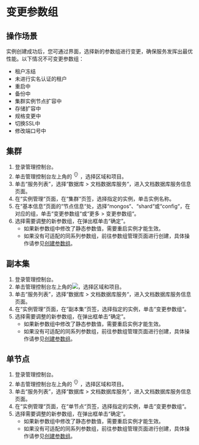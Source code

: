 # 变更参数组<a name="dds_03_0014"></a>

## 操作场景<a name="section44721983185853"></a>

实例创建成功后，您可通过界面，选择新的参数组进行变更，确保服务发挥出最优性能。以下情况不可变更参数组：

-   租户冻结
-   未进行实名认证的租户
-   重启中
-   备份中
-   集群实例节点扩容中
-   存储扩容中
-   规格变更中
-   切换SSL中
-   修改端口号中

## 集群<a name="region"></a>

1.  登录管理控制台。
2.  单击管理控制台左上角的![](figures/region.png)，选择区域和项目。
3.  单击“服务列表”，选择“数据库  \>  文档数据库服务“，进入文档数据库服务信息页面。
4.  在“实例管理“页面，在“集群“页签，选择指定的实例，单击实例名称。
5.  在“基本信息“页面的“节点信息“处，选择“mongos“、“shard“或“config“，在对应的组，单击“变更参数组“或“更多  \>  变更参数组“。
6.  选择需要调整的新参数组，在弹出框单击“确定”。
    -   如果新参数组中修改了静态参数值，需要重启实例才能生效。
    -   如果没有可适配的同系列参数组，前往参数组管理页面进行创建，具体操作请参见[创建参数组](创建参数组.md)。


## 副本集<a name="section8401914192859"></a>

1.  登录管理控制台。
2.  单击管理控制台左上角的![](figures/zh-cn_image_0120224846.png)，选择区域和项目。
3.  单击“服务列表”，选择“数据库  \>  文档数据库服务“，进入文档数据库服务信息页面。
4.  在“实例管理“页面，在“副本集“页签，选择指定的实例，单击“变更参数组“。
5.  选择需要调整的新参数组，在弹出框单击“确定”。
    -   如果新参数组中修改了静态参数值，需要重启实例才能生效。
    -   如果没有可适配的同系列参数组，前往参数组管理页面进行创建，具体操作请参见[创建参数组](创建参数组.md)。


## 单节点<a name="section27013097151326"></a>

1.  登录管理控制台。
2.  单击管理控制台左上角的![](figures/region.png)，选择区域和项目。
3.  单击“服务列表”，选择“数据库  \>  文档数据库服务“，进入文档数据库服务信息页面。
4.  在“实例管理“页面，在“单节点“页签，选择指定的实例，单击“变更参数组“。
5.  选择需要调整的新参数组，在弹出框单击“确定”。
    -   如果新参数组中修改了静态参数值，需要重启实例才能生效。
    -   如果没有可适配的同系列参数组，前往参数组管理页面进行创建，具体操作请参见[创建参数组](创建参数组.md)。


